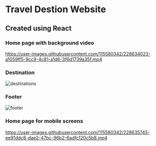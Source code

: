 # Travel Destion Website 
## Created using React

### Home page with background video
https://user-images.githubusercontent.com/115580342/228634023-a1059ff5-9cc9-4c81-a1d6-3f6d1739a35f.mp4

### Destination
![destinations](https://user-images.githubusercontent.com/115580342/228634672-1e0ad88c-4837-4410-be5c-845deffef5d4.png)

### Footer
![footer](https://user-images.githubusercontent.com/115580342/228634928-d0c06d92-1ee2-479d-a7fd-56edcd80fa13.png)

### Home page for mobile screens


https://user-images.githubusercontent.com/115580342/228635745-ee91ddc8-dae2-47bc-96b2-6adfc120c5b8.mp4

